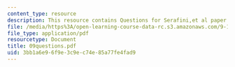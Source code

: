 ```yaml
---
content_type: resource
description: This resource contains Questions for Serafini,et al paper.
file: /media/https%3A/open-learning-course-data-rc.s3.amazonaws.com/9-12-experimental-molecular-neurobiology-fall-2006/3bb1a6e96f9e3c9ec74e85a77fe4fad9_09questions.pdf
file_type: application/pdf
resourcetype: Document
title: 09questions.pdf
uid: 3bb1a6e9-6f9e-3c9e-c74e-85a77fe4fad9
---
```

